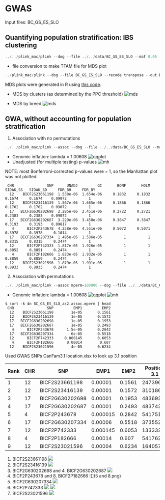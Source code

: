 # GWAS
Input files: BC_GS_ES_SLO

## Quantifying population stratification: IBS clustering
```javascript
../../plink_mac/plink --dog --file ../../data/BC_GS_ES_SLO --maf 0.05 --mind 0.05 --geno 0.05 --ci 0.95 --hwe 0.0001 --cluster --mds-plot 4 --cc --ppc 0.05 --out BC_GS_ES_SLOclust
```
*  file conversion to make TFAM file for MDS plot
```javascript
../plink_mac/plink --dog --file BC_GS_ES_SLO --recode transpose --out BC_GS_ES_SLO
```

MDS plots were generated in R using [this code](BC_GS_ES_SLO_mds.R).

* MDS by clusters (as determined by the PPC threshold)
![mds](BC_GS_ES_SLO_mds_cluster.jpeg)

* MDS by breed
![mds](BC_GS_ES_SLO_mds_breed.jpeg)

## GWA, without accounting for population stratification
1. Association with no permutations
```javascript
../../plink_mac/plink --assoc --dog --file ../../data/BC_GS_ES_SLO --maf 0.05 --mind 0.05 --geno 0.05 --ci 0.95 --hwe 0.0001 --adjust --out BC_GS_ES_SLO_as1
```
  * Genomic inflation: lambda = 1.00608
  ![qqplot](as1qqplot.jpeg)
  * Unadjusted (for multiple testing) p-values
  ![mh](as1_unadj.jpeg)
  
  NOTE: most Bonferroni-corrected p-values were = 1, so the Manhattan plot was not plotted
  
```
 CHR               SNP      UNADJ         GC       BONF       HOLM   SIDAK_SS   SIDAK_SD     FDR_BH     FDR_BY
  12    BICF2S23661198  1.538e-06  1.654e-06     0.1832     0.1832     0.1674     0.1674    0.09072          1 
  12    BICF2S23416139  1.567e-06  1.685e-06     0.1866     0.1866     0.1702     0.1702    0.09072          1 
  17   BICF2G630202698  2.285e-06  2.451e-06     0.2722     0.2721     0.2383     0.2383    0.09072          1 
  17   BICF2G630202687  3.229e-06  3.458e-06     0.3847     0.3847     0.3193     0.3193    0.09617          1 
   4      BICF2P243678  4.258e-06  4.551e-06     0.5072     0.5071     0.3978     0.3978     0.1014          1 
  17   BICF2G630207334  1.495e-05  1.586e-05          1          1     0.8315     0.8315     0.2474          1 
  12      BICF2P742333  1.817e-05  1.926e-05          1          1     0.8852     0.8851     0.2474          1 
   4      BICF2P182666  1.823e-05  1.932e-05          1          1     0.8859     0.8859     0.2474          1 
  12    BICF2S23021596  1.879e-05  1.991e-05          1          1     0.8933     0.8933     0.2474          1 
 ```

2. Association with permutations
```javascript
../../plink_mac/plink --assoc mperm=100000 --dog --file ../../data/BC_GS_ES_SLO --maf 0.05 --mind 0.05 --geno 0.05 --ci 0.95 --hwe 0.0001 --adjust --out BC_GS_ES_SLO_as2
```
* Genomic inflation: lambda = 1.00608
![qqplot](as2qqplot.jpeg)
![mh](as2mhEMP2.jpeg)
  
```
$ sort -k 4n BC_GS_ES_SLO_as2.assoc.mperm | head
 CHR               SNP         EMP1         EMP2
  12    BICF2S23661198        1e-05       0.1561 
  12    BICF2S23416139        1e-05       0.1572 
  17   BICF2G630202698        1e-05       0.1953 
  17   BICF2G630202687        1e-05       0.2493 
   4      BICF2P243678      1.5e-05       0.2842 
  17   BICF2G630207334        6e-05       0.5518 
  12      BICF2P742333     0.000145       0.6053 
   4      BICF2P182666      0.00014        0.607 
  12    BICF2S23021596        4e-05       0.6234 
```
Used GWAS SNPs CanFam3.1 location.xlsx to look up 3.1 position

| Rank | CHR | SNP | EMP1 | EMP2 | Position 3.1 | rs number | 
|---|---|---|---|---|---|---|
| 1 | 12 | BICF2S23661198 | 0.00001 | 0.1561 | 2473964 | [rs22185797](http://www.ensembl.org/Canis_familiaris/Variation/Explore?db=core;r=12:2473258-2474258;source=dbSNP;v=rs22185797;vdb=variation;vf=1314807) |
| 2 | 12 | BICF2S23416139 | 0.00001 | 0.1572 | 3101865 | [rs22186263](http://www.ensembl.org/Canis_familiaris/Variation/Explore?db=core;r=12:3101093-3102093;source=dbSNP;v=rs22186263;vdb=variation;vf=1315284) |
| 3 | 17 | BICF2G630202698 | 0.00001 | 0.1953 | 48369295 | [rs22596044](http://www.ensembl.org/Canis_familiaris/Variation/Explore?db=core;r=17:48369000-48370000;source=dbSNP;v=rs22596044;vdb=variation;vf=1664100) |
| 4 | 17 | BICF2G630202687 | 0.00001 | 0.2493 | 48374217 | [rs22596067](http://www.ensembl.org/Canis_familiaris/Variation/Explore?db=core;r=17:48373346-48374346;source=dbSNP;v=rs22596067;vdb=variation;vf=1664130) |
| 5 | 4 | BICF2P243678 | 0.000015 | 0.2842 | 54175193 | [rs24159394](http://www.ensembl.org/Canis_familiaris/Variation/Explore?db=core;r=4:54175139-54175339;source=dbSNP;v=rs24159394;vdb=variation;vf=2972206) |
| 6 | 17 | BICF2G630207334 | 0.00006 | 0.5518 | 37355221 | [rs22544206](http://www.ensembl.org/Canis_familiaris/Variation/Explore?db=core;r=17:37355000-37355500;source=dbSNP;v=rs22544206;vdb=variation;vf=1623209) |
| 7 | 12 | BICF2P742333 | 0.000145 | 0.6053 | 1333326 | [rs8925396](http://www.ensembl.org/Canis_familiaris/Variation/Explore?db=core;r=12:1333300-1333400;source=dbSNP;v=rs8925396;vdb=variation;vf=1079606) |
| 8 | 4 | BICF2P182666 | 0.00014 | 0.607 | 54176263 | [rs24159649](http://www.ensembl.org/Canis_familiaris/Variation/Explore?db=core;r=4:54176200-54176300;source=dbSNP;v=rs24159649;vdb=variation;vf=2972462) |
| 9 | 12 | BICF2S23021596 | 0.00004 | 0.6234 | 1640573 | [rs22257558](http://www.ensembl.org/Canis_familiaris/Variation/Explore?db=core;r=12:1640500-1640600;source=dbSNP;v=rs22257558;vdb=variation;vf=1381602) |

1. BICF2S23661198 
![](1.png)
2. BICF2S23416139
![](2.png)
3. BICF2G630202698 and 4. BICF2G630202687
![](3.png)
5. BICF2P243678 and 8. BICF2P182666
![](5 and 8.png)
6. BICF2G630207334
![](6.png)
7. BICF2P742333
![](7big.png)
![](7small.png)
9. BICF2S23021596
![](9.png)


